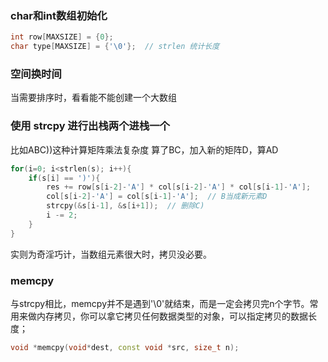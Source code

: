 ### char和int数组初始化

```c
int row[MAXSIZE] = {0};
char type[MAXSIZE] = {'\0'};  // strlen 统计长度
```

### 空间换时间
当需要排序时，看看能不能创建一个大数组


### 使用 strcpy 进行出栈两个进栈一个
比如ABC))这种计算矩阵乘法复杂度
算了BC，加入新的矩阵D，算AD
```c
for(i=0; i<strlen(s); i++){
    if(s[i] == ')'){
        res += row[s[i-2]-'A'] * col[s[i-2]-'A'] * col[s[i-1]-'A'];
        col[s[i-2]-'A'] = col[s[i-1]-'A'];  // B当成新元素D
        strcpy(&s[i-1], &s[i+1]);  // 删除C)
        i -= 2;
    }
}
```
实则为奇淫巧计，当数组元素很大时，拷贝没必要。


### memcpy
与strcpy相比，memcpy并不是遇到'\0'就结束，而是一定会拷贝完n个字节。常用来做内存拷贝，你可以拿它拷贝任何数据类型的对象，可以指定拷贝的数据长度；
```cpp
void *memcpy(void*dest, const void *src, size_t n);
```